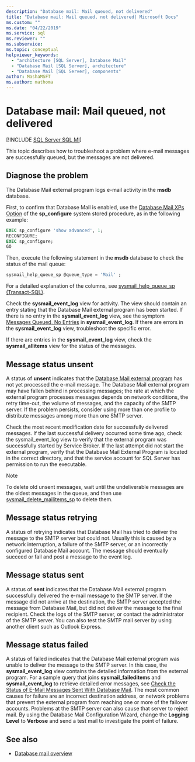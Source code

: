 ```yaml
---
description: "Database mail: Mail queued, not delivered"
title: "Database mail: Mail queued, not delivered| Microsoft Docs"
ms.custom: ""
ms.date: "04/22/2019"
ms.service: sql
ms.reviewer: ""
ms.subservice: 
ms.topic: conceptual
helpviewer_keywords: 
  - "architecture [SQL Server], Database Mail"
  - "Database Mail [SQL Server], architecture"
  - "Database Mail [SQL Server], components"
author: MashaMSFT
ms.author: mathoma
---
```

# Database mail: Mail queued, not delivered 
[!INCLUDE [SQL Server SQL MI](../../includes/applies-to-version/sql-asdbmi.md)]

This topic describes how to troubleshoot a problem where e-mail messages are successfully queued, but the messages are not delivered.

## Diagnose the problem 

The Database Mail external program logs e-mail activity in the **msdb** database.

First, to confirm that Database Mail is enabled, use the [Database Mail XPs Option](../../database-engine/configure-windows/database-mail-xps-server-configuration-option.md) of the **sp_configure** system stored procedure, as in the following example:

```sql 
EXEC sp_configure 'show advanced', 1;  
RECONFIGURE; 
EXEC sp_configure; 
GO
```

Then, execute the following statement in the **msdb** database to check the status of the mail queue:

```sql
sysmail_help_queue_sp @queue_type = 'Mail' ;
```

For a detailed explanation of the columns, see [sysmail_help_queue_sp (Transact-SQL)](../system-stored-procedures/sysmail-help-queue-sp-transact-sql.md#result-set).

Check the **sysmail_event_log** view for activity. The view should contain an entry stating that the Database Mail external program has been started. If there is no entry in the **sysmail_event_log** view, see the symptom [Messages Queued, No Entries](database-mail-common-errors.md#database-mail-queued-no-entries-in-sysmail_event_log-or-windows-application-event-log) in **sysmail_event_log**. If there are errors in the **sysmail_event_log** view, troubleshoot the specific error.

If there are entries in the **sysmail_event_log** view, check the **sysmail_allitems** view for the status of the messages.

## Message status unsent 

A status of **unsent** indicates that the [Database Mail external program](database-mail-external-program.md) has not yet processed the e-mail message. The Database Mail external program may have fallen behind in processing messages; the rate at which the external program processes messages depends on network conditions, the retry time-out, the volume of messages, and the capacity of the SMTP server. If the problem persists, consider using more than one profile to distribute messages among more than one SMTP server.

Check the most recent modification date for successfully delivered messages. If the last successful delivery occurred some time ago, check the sysmail_event_log view to verify that the external program was successfully started by Service Broker. If the last attempt did not start the external program, verify that the Database Mail External Program is located in the correct directory, and that the service account for SQL Server has permission to run the executable.

   > [!NOTE]
   > To delete old unsent messages, wait until the undeliverable messages are the oldest messages in the queue, and then use [sysmail_delete_mailitems_sp](../system-stored-procedures/sysmail-delete-mailitems-sp-transact-sql.md) to delete them.

## Message status retrying

A status of retrying indicates that Database Mail has tried to deliver the message to the SMTP server but could not. Usually this is caused by a network interruption, a failure of the SMTP server, or an incorrectly configured Database Mail account. The message should eventually succeed or fail and post a message to the event log.

## Message status sent

A status of **sent** indicates that the Database Mail external program successfully delivered the e-mail message to the SMTP server. If the message did not arrive at the destination, the SMTP server accepted the message from Database Mail, but did not deliver the message to the final recipient. Check the logs of the SMTP server, or contact the administrator of the SMTP server. You can also test the SMTP mail server by using another client such as Outlook Express.

## Message status failed

A status of failed indicates that the Database Mail external program was unable to deliver the message to the SMTP server. In this case, the **sysmail_event_log** view contains the detailed information from the external program. For a sample query that joins **sysmail_faileditems** and **sysmail_event_log** to retrieve detailed error messages, see [Check the Status of E-Mail Messages Sent With Database Mail](check-the-status-of-e-mail-messages-sent-with-database-mail.md). The most common causes for failure are an incorrect destination address, or network problems that prevent the external program from reaching one or more of the failover accounts. Problems at the SMTP server can also cause that server to reject mail. By using the Database Mail Configuration Wizard, change the **Logging Level** to **Verbose** and send a test mail to investigate the point of failure.



##  <a name="RelatedContent"></a> See also
  
-  [Database mail overview](database-mail.md)

  
  
